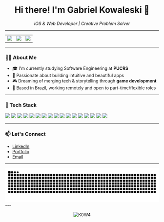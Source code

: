 <h1 align="center">Hi there! I'm Gabriel Kowaleski 👋</h1>

<p align="center">
  <i>iOS & Web Developer | Creative Problem Solver</i>
</p>

---

<table align="center">
  <tr>
    <td align="center">
      <img height="150em" src="https://github-readme-stats.vercel.app/api?username=K0W4&show_icons=true&theme=midnight-purple&hide_border=true" />
    </td>
    <td align="center">
      <img height="150em" src="https://github-readme-streak-stats.herokuapp.com?user=K0W4&theme=midnight-purple&hide_border=true" />
    </td>
    <td align="center">
      <img height="150em" src="https://github-readme-stats.vercel.app/api/top-langs/?username=K0W4&layout=compact&theme=midnight-purple&hide_border=true" />
    </td>
  </tr>
</table>

---

### 👨‍💻 About Me

- 🎓 I'm currently studying Software Engineering at **PUCRS**  
- 🚀 Passionate about building intuitive and beautiful apps  
- 🎮 Dreaming of merging tech & storytelling through **game development**  
- 📍 Based in Brazil, working remotely and open to part-time/flexible roles

---

### 🧰 Tech Stack

<p>
  <!-- Mobile -->
  <img src="https://img.shields.io/badge/Swift-orange?logo=swift&logoColor=white" />
  
  <!-- Frontend -->
  <img src="https://img.shields.io/badge/HTML5-e34c26?logo=html5&logoColor=white" />
  <img src="https://img.shields.io/badge/CSS3-1572B6?logo=css3&logoColor=white" />
  <img src="https://img.shields.io/badge/JavaScript-yellow?logo=javascript&logoColor=white" />
  <img src="https://img.shields.io/badge/TypeScript-3178c6?logo=typescript&logoColor=white" />
  <img src="https://img.shields.io/badge/React-20232A?logo=react&logoColor=61DAFB" />
  <img src="https://img.shields.io/badge/Tailwind_CSS-38B2AC?logo=tailwind-css&logoColor=white" />

  <!-- Backend -->
  <img src="https://img.shields.io/badge/Node.js-339933?logo=nodedotjs&logoColor=white" />
  <img src="https://img.shields.io/badge/Java-red?logo=openjdk&logoColor=white" />
  <img src="https://img.shields.io/badge/Spring_Boot-6DB33F?logo=springboot&logoColor=white" />
  <img src="https://img.shields.io/badge/Python-3776AB?logo=python&logoColor=white" />

  <!-- Banco de Dados -->
  <img src="https://img.shields.io/badge/PostgreSQL-4169E1?logo=postgresql&logoColor=white" />
  <img src="https://img.shields.io/badge/MongoDB-4EA94B?logo=mongodb&logoColor=white" />

  <!-- DevOps & Others -->
  <img src="https://img.shields.io/badge/Docker-2496ED?logo=docker&logoColor=white" />
  <img src="https://img.shields.io/badge/GitHub-181717?logo=github&logoColor=white" />
  <img src="https://img.shields.io/badge/GitLab-FC6D26?logo=gitlab&logoColor=white" />
  <img src="https://img.shields.io/badge/Figma-black?logo=figma&logoColor=white" />
</p>

---

### 📫 Let's Connect

- [LinkedIn](https://www.linkedin.com/in/gabriel-kowaleski/)
- [Portfolio](https://kowa-portfolio.vercel.app/)
- [Email](mailto:kowaleskigabriel@gmail.com)

---

<div aling=center>
  <img src="https://raw.githubusercontent.com/K0W4/K0W4/output/snake.svg" alt="Snake animation" />
</div>
---

<p align="center">
  <img src="https://komarev.com/ghpvc/?username=K0W4&label=Profile%20views&color=blue" alt="K0W4" />
</p>
